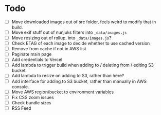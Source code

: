 # Todo

- [ ] Move downloaded images out of src folder, feels weird to modify that in build.
- [ ] Move exif stuff out of nunjuks filters into `_data/images.js`
- [ ] Move resizing out of rollup, into `_data/images.js`?
- [ ] Check ETAG of each image to decide whether to use cached version
- [ ] Remove from cache if not in AWS list
- [ ] Paginate main page
- [ ] Add credentials to Vercel
- [ ] Add lambda to trigger build when adding to / deleting from / editing S3 bucket
- [ ] Add lambda to resize on adding to S3, rather than here?
- [ ] Add interface for adding to S3 bucket, rather than manually in AWS console.
- [ ] Move AWS region/bucket to environment variables
- [ ] Fix CSS zoom issues
- [ ] Check bundle sizes
- [ ] RSS Feed
